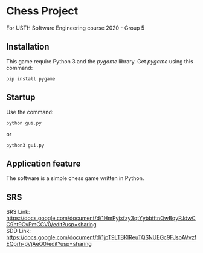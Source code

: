 # Chess Project
For USTH Software Engineering course 2020 - Group 5

## Installation
This game require Python 3 and the *pygame* library.
Get *pygame* using this command:
```
pip install pygame
```
## Startup
Use the command:
```
python gui.py
```
or
```
python3 gui.py
```
## Application feature
The software is a simple chess game written in Python.

## SRS
SRS Link: https://docs.google.com/document/d/1HmPyjxfzy3qtYybbtftnQwBqyPJdwCC9ht9CvPmCCV0/edit?usp=sharing \
SDD Link: https://docs.google.com/document/d/1jpT9LTBKlReuTQSNUEGc9FJsoAVvzfEQprh-pVjAeQ0/edit?usp=sharing
